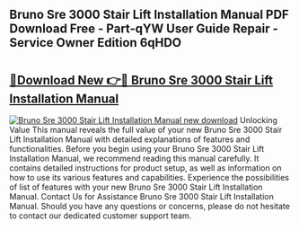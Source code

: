 ## Bruno Sre 3000 Stair Lift Installation Manual PDF Download Free - Part-qYW User Guide Repair - Service Owner Edition 6qHDO

# <h2><a href="http://bc6708.oget.top/?id=Bruno+Sre+3000+Stair+Lift+Installation+Manual">🔗Download New 👉🔴 Bruno Sre 3000 Stair Lift Installation Manual</a></h2>

[![Bruno Sre 3000 Stair Lift Installation Manual new download](https://i.imgur.com/5g1atiW.png)](http://bc6708.oget.top/?id=Bruno+Sre+3000+Stair+Lift+Installation+Manual)
Unlocking Value This manual reveals the full value of your new Bruno Sre 3000 Stair Lift Installation Manual with detailed explanations of features and functionalities. Before you begin using your Bruno Sre 3000 Stair Lift Installation Manual, we recommend reading this manual carefully. It contains detailed instructions for product setup, as well as information on how to use its various features and capabilities. Experience the possibilities of list of features with your new Bruno Sre 3000 Stair Lift Installation Manual. Contact Us for Assistance Bruno Sre 3000 Stair Lift Installation Manual. Should you have any questions or concerns, please do not hesitate to contact our dedicated customer support team.
